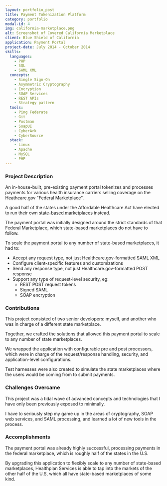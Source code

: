 ```yaml
---
layout: portfolio_post
title: Payment Tokenization Platform
category: portfolio
modal-id: 4
img: california-marketplace.png
alt: Screenshot of Covered California Marketplace
client: Blue Shield of California
application: Payment Portal
project-date: July 2014 - October 2014
skills:
  languages:
    - PHP
    - SQL
    - SAML XML
  concepts:
    - Single Sign-On
    - Asymmetric Cryptography
    - Encryption
    - SOAP Services
    - REST APIs
    - Strategy pattern
  tools:
    - Ping Federate
    - Git
    - Postman
    - SoapUI
    - CyberArk
    - CyberSource
  stack:
    - Linux
    - Apache
    - MySQL
    - PHP
---
```


### Project Description

An in-house-built, pre-existing payment portal tokenizes and processes payments for various health insurance carriers selling coverage on the Heathcare.gov "Federal Marketplace".

A good half of the states under the Affordable Healthcare Act have elected to run their own [state-based marketplaces](http://kff.org/health-reform/state-indicator/state-health-insurance-marketplace-types/) instead.

The payment portal was initially designed around the strict standards of that Federal Marketplace, which state-based marketplaces do not have to follow.

To scale the payment portal to any number of state-based marketplaces, it had to:

- Accept any request type, not just Healthcare.gov-formatted SAML XML
- Configure client-specific features and customizations
- Send any response type, not just Healthcare.gov-formatted POST response
- Support any type of request-level security, eg:
  - REST POST request tokens
  - Signed SAML
  - SOAP encryption

### Contributions

This project consisted of two senior developers: myself, and another who was in charge of a different state marketplace.

Together, we crafted the solutions that allowed this payment portal to scale to any number of state marketplaces.

We wrapped the application with configurable pre and post processors, which were in charge of the request/response handling, security, and application-level configurations.

Test harnesses were also created to simulate the state marketplaces where the users would be coming from to submit payments.

### Challenges Overcame

This project was a tidal wave of advanced concepts and technologies that I have only been previously exposed to minimally.

I have to seriously step my game up in the areas of cryptography, SOAP web services, and SAML processing, and learned a lot of new tools in the process.

### Accomplishments

The payment portal was already highly successful, processing payments in the federal marketplace, which is roughly half of the states in the U.S.

By upgrading this application to flexibly scale to any number of state-based marketplaces, Healthplan Services is able to tap into the markets of the other half of the U.S, which all have state-based marketplaces of some kind.
